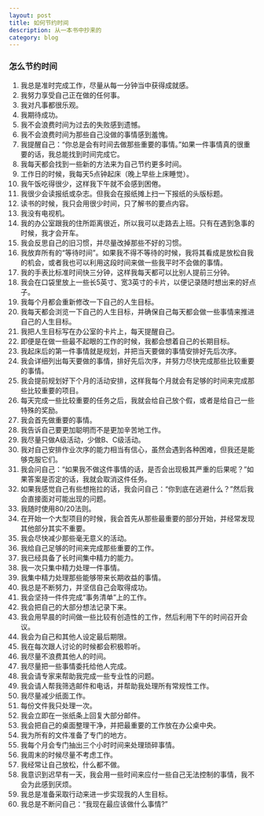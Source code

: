 ```yaml
---
layout: post
title: 如何节约时间
description: 从一本书中抄来的 
category: blog
---
```


### 怎么节约时间
1. 我总是准时完成工作，尽量从每一分钟当中获得成就感。
2. 我努力享受自己正在做的任何事。
3. 我对凡事都很乐观。
4. 我期待成功。
5. 我不会浪费时间为过去的失败感到遗憾。
6. 我不会浪费时间为那些自己没做的事情感到羞愧。
7. 我提醒自己：“你总是会有时间去做那些重要的事情。”如果一件事情真的很重要的话，我总能找到时间完成它。
8. 我每天都会找到一些新的方法来为自己节约更多时间。
9. 工作日的时候，我每天5点钟起床（晚上早些上床睡觉）。
10. 我午饭吃得很少，这样我下午就不会感到困倦。
11. 我很少会读报纸或杂志。但我会在报纸摊上扫一下报纸的头版标题。
12. 读书的时候，我只会用很少时间，只了解书的要点内容。
13. 我没有电视机。
14. 我的办公室跟我的住所距离很近，所以我可以走路去上班。只有在遇到急事的时候，我才会开车。
15. 我会反思自己的旧习惯，并尽量改掉那些不好的习惯。
16. 我放弃所有的“等待时间”。如果我不得不等待的时候，我将其看成是放松自我的机会，或者我也可以利用这段时间来做一些我平时不会做的事情。
17. 我的手表比标准时间快三分钟，这样我每天都可以比别人提前三分钟。
18. 我会在口袋里放上一些长5英寸、宽3英寸的卡片，以便记录随时想出来的好点子。
19. 我每个月都会重新修改一下自己的人生目标。
20. 我每天都会浏览一下自己的人生目标，并确保自己每天都会做一些事情来推进自己的人生目标。
21. 我把人生目标写在办公室的卡片上，每天提醒自己。
22. 即便是在做一些最不起眼的工作的时候，我都会想着自己的长期目标。
23. 我起床后的第一件事情就是规划，并把当天要做的事情安排好先后次序。
24. 我会详细列出每天要做的事情，排好先后次序，并努力尽快完成那些比较重要的事情。
25. 我会提前规划好下个月的活动安排，这样我每个月就会有足够的时间来完成那些比较重要的项目。
26. 每天完成一些比较重要的任务之后，我就会给自己放个假，或者是给自己一些特殊的奖励。
27. 我会首先做重要的事情。
28. 我告诉自己要更加聪明而不是更加辛苦地工作。
29. 我尽量只做A级活动，少做B、C级活动。
30. 我对自己安排作业次序的能力相当有信心，虽然会遇到各种困难，但我还是能够克服它们。
31. 我会问自己：“如果我不做这件事情的话，是否会出现极其严重的后果呢？”如果答案是否定的话，我就会取消这件任务。
32. 如果我感觉自己有些想拖拉的话，我会问自己：“你到底在逃避什么？”然后我会直接面对可能出现的问题。
33. 我随时使用80/20法则。
34. 在开始一个大型项目的时候，我会首先从那些最重要的部分开始，并经常发现其他部分其实不重要。
35. 我会尽快减少那些毫无意义的活动。
36. 我给自己足够的时间来完成那些重要的工作。
37. 我已经具备了长时间集中精力的能力。
38. 我一次只集中精力处理一件事情。
39. 我集中精力处理那些能够带来长期收益的事情。
40. 我总是不断努力，并坚信自己会取得成功。
41. 我会坚持一件件完成“事务清单”上的工作。
42. 我会把自己的大部分想法记录下来。
43. 我会用早晨的时间做一些比较有创造性的工作，然后利用下午的时间召开会议。
44. 我会为自己和其他人设定最后期限。
45. 我在每次跟人讨论的时候都会积极聆听。
46. 我尽量不浪费其他人的时间。
47. 我尽量把一些事情委托给他人完成。
48. 我会请专家来帮助我完成一些专业性的问题。
49. 我会请人帮我筛选邮件和电话，并帮助我处理所有常规性工作。
50. 我尽量减少纸面工作。
51. 每份文件我只处理一次。
52. 我会立即在一张纸条上回复大部分邮件。
53. 我会把自己的桌面整理干净，并把最重要的工作放在办公桌中央。
54. 我为所有的文件准备了专门的地方。
55. 我每个月会专门抽出三个小时时间来处理琐碎事情。
56. 我周末的时候尽量不考虑工作。
57. 我经常让自己放松，什么都不做。
58. 我意识到迟早有一天，我会用一些时间来应付一些自己无法控制的事情，我不会为此感到厌烦。
59. 我总是准备采取行动来进一步实现我的人生目标。
60. 我总是不断问自己：“我现在最应该做什么事情?”




